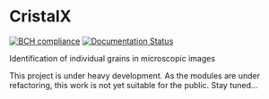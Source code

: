 # CristalX

[![BCH  compliance](https://bettercodehub.com/edge/badge/CsatiZoltan/CristalX?branch=master)](https://bettercodehub.com/) [![Documentation Status](https://readthedocs.org/projects/cristalx/badge/?version=latest)](https://cristalx.readthedocs.io/en/latest/?badge=latest)

Identification of individual grains in microscopic images



This project is under heavy development. As the modules are under refactoring, this work is not yet suitable for the public. Stay tuned...